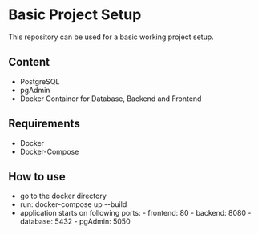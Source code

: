 # Basic Project Setup

This repository can be used for a basic working project setup.

## Content

- PostgreSQL
- pgAdmin
- Docker Container for Database, Backend and Frontend

## Requirements

- Docker
- Docker-Compose

## How to use

- go to the docker directory
- run: docker-compose up --build
- application starts on following ports: - frontend: 80 - backend: 8080 - database: 5432 - pgAdmin: 5050
